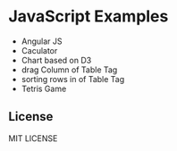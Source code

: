 # JavaScript Examples

- Angular JS
- Caculator
- Chart based on D3
- drag Column of Table Tag
- sorting rows in of Table Tag
- Tetris Game


## License
MIT LICENSE
